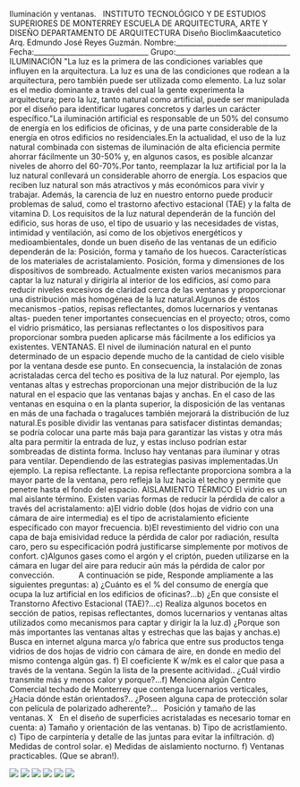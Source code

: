  Iluminación y ventanas.   INSTITUTO TECNOLÓGICO Y DE ESTUDIOS SUPERIORES DE MONTERREY ESCUELA DE ARQUITECTURA, ARTE Y DISEÑO DEPARTAMENTO DE ARQUITECTURA Diseño Bioclim&aacutetico Arq. Edmundo José Reyes Guzmán. Nombre:_______________________________ Fecha:________________________________ Grupo:________________________________ ILUMINACIÓN "La luz es la primera de las condiciones variables que influyen en la arquitectura. La luz es una de las condiciones que rodean a la arquitectura, pero también puede ser utilizada como elemento. La luz solar es el medio dominante a través del cual la gente experimenta la arquitectura; pero la luz, tanto natural como artificial, puede ser manipulada por el diseño para identificar lugares concretos y darles un carácter específico."La iluminación artificial es responsable de un 50% del consumo de energía en los edificios de oficinas, y de una parte considerable de la energía en otros edificios no residenciales.En la actualidad, el uso de la luz natural combinada con sistemas de iluminación de alta eficiencia permite ahorrar fácilmente un 30-50% y, en algunos casos, es posible alcanzar niveles de ahorro del 60-70%.Por tanto, reemplazar la luz artificial por la la luz natural conllevará un considerable ahorro de energía. Los espacios que reciben luz natural son más atractivos y más económicos para vivir y trabajar. Además, la carencia de luz en nuestro entorno puede producir problemas de salud, como el trastorno afectivo estacional (TAE) y la falta de vitamina D. Los requisitos de la luz natural dependerán de la función del edificio, sus horas de uso, el tipo de usuario y las necesidades de vistas, intimidad y ventilación, así como de los objetivos energéticos y medioambientales, donde un buen diseño de las ventanas de un edificio dependerán de la: Posición, forma y tamaño de los huecos. Características de los materiales de acristalamiento. Posición, forma y dimensiones de los dispositivos de sombreado. Actualmente existen varios mecanismos para captar la luz natural y dirigirla al interior de los edificios, así como para reducir niveles excesivos de claridad cerca de las ventanas y proporcionar una distribución más homogénea de la luz natural.Algunos de éstos mecanismos -patios, repisas reflectantes, domos lucernarios y ventanas altas- pueden tener importantes consecuencias en el proyecto; otros, como el vidrio prismático, las persianas reflectantes o los dispositivos para proporcionar sombra pueden aplicarse más fácilmente a los edificios ya existentes. VENTANAS. El nivel de iluminación natural en el punto determinado de un espacio depende mucho de la cantidad de cielo visible por la ventana desde ese punto. En consecuencia, la instalación de zonas acristaladas cerca del techo es positiva de la luz natural. Por ejemplo, las ventanas altas y estrechas proporcionan una mejor distribución de la luz natural en el espacio que las ventanas bajas y anchas. En el caso de las ventanas en esquina o en la planta superior, la disposición de las ventanas en más de una fachada o tragaluces también mejorará la distribución de luz natural.Es posible dividir las ventanas para satisfacer distintas demandas; se podría colocar una parte más baja para garantizar las vistas y otra más alta para permitir la entrada de luz, y estas incluso podrían estar sombreadas de distinta forma. Incluso hay ventanas para iluminar y otras para ventilar. Dependiendo de las estrategias pasivas implementadas.Un ejemplo. La repisa reflectante. La repisa reflectante proporciona sombra a la mayor parte de la ventana, pero refleja la luz hacia el techo y permite que penetre hasta el fondo del espacio. AISLAMIENTO TÉRMICO El vidrio es un mal aislante término. Existen varias formas de reducir la pérdida de calor a través del acristalamento: a)El vidrio doble (dos hojas de vidrio con una cámara de aire intermedia) es el tipo de acristalamiento eficiente especificado con mayor frecuencia. b)El revestimiento del vidrio con una capa de baja emisividad reduce la pérdida de calor por radiación, resulta caro, pero su especificación podrá justificarse simplemente por motivos de confort. c)Algunos gases como el argón y el criptón, pueden utilizarse en la cámara en lugar del aire para reducir aún más la pérdida de calor por convección.           A continuación se pide, Responde ampliamente a las siguientes preguntas: a) ¿Cuánto es el % del consumo de energía que ocupa la luz artificial en los edificios de oficinas?...b) ¿En que consiste el Transtorno Afectivo Estacional (TAE)?...c) Realiza algunos bocetos en sección de patios, repisas reflectantes, domos lucernarios y ventanas altas utilizados como mecanismos para captar y dirigir la la luz.d) ¿Porque son más importantes las ventanas altas y estrechas que las bajas y anchas.e) Busca en internet alguna marca y/o fabrica que entre sus productos tenga vidrios de dos hojas de vidrio con cámara de aire, en donde en medio del mismo contenga algún gas. f) El coeficiente K w/mk es el calor que pasa a través de la ventana. Según la lista de la presente acitividad.. ¿Cuál virdio transmite más y menos calor y porque?...f) Menciona algún Centro Comercial techado de Monterrey que contenga lucernarios verticales, ¿Hacia dónde están orientados?.. ¿Poseen alguna capa de protección solar con película de polarizado adherente?...   Posición y tamaño de las ventanas. X   En el diseño de superficies acristaladas es necesario tomar en cuenta: a) Tamaño y orientación de las ventanas. b) Tipo de acristlamiento. c) Tipo de carpintería y detalle de las juntas para evitar la infiltración. d) Medidas de control solar. e) Medidas de aislamiento nocturno. f) Ventanas practicables. (Que se abran!). 

![](./ilumina.7.jpg)
![](./ilumina.02.jpg)
![](./ilumina.vidrio.2.jpg)
![](./ilumina.01.jpg)
![](./sugerencias.gif)
![](./ilumina.01.jpg)

